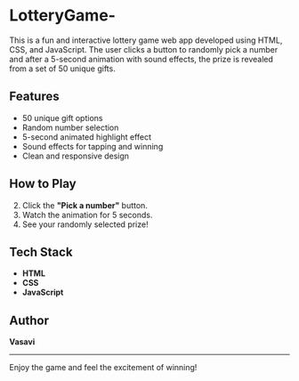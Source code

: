 # LotteryGame-
This is a fun and interactive lottery game web app developed using HTML, CSS, and JavaScript. The user clicks a button to randomly pick a number and after a 5-second animation with sound effects, the prize is revealed from a set of 50 unique gifts.

## Features

- 50 unique gift options
- Random number selection
- 5-second animated highlight effect
- Sound effects for tapping and winning
- Clean and responsive design

## How to Play
2. Click the **"Pick a number"** button.
3. Watch the animation for 5 seconds.
4. See your randomly selected prize!


## Tech Stack
- **HTML**
- **CSS**
- **JavaScript**
  
## Author
**Vasavi**  

---

Enjoy the game and feel the excitement of winning!
